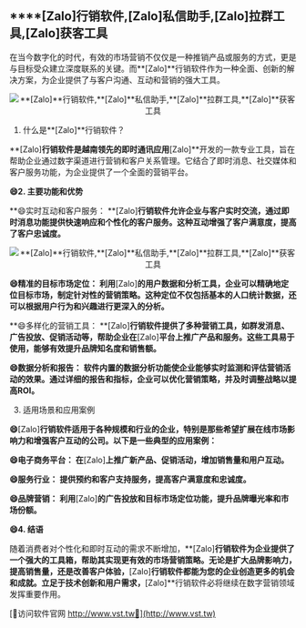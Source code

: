 ## ****[Zalo]**行销软件,**[Zalo]**私信助手,**[Zalo]**拉群工具,**[Zalo]**获客工具**

在当今数字化的时代，有效的市场营销不仅仅是一种推销产品或服务的方式，更是与目标受众建立深度联系的关键。而**[Zalo]**行销软件作为一种全面、创新的解决方案，为企业提供了与客户沟通、互动和营销的强大工具。

 <center><img src="https://vst.tw/MP4/tuiguang/png/6.png" alt="**[Zalo]**行销软件,**[Zalo]**私信助手,**[Zalo]**拉群工具,**[Zalo]**获客工具"></center>

1. 什么是**[Zalo]**行销软件？

**[Zalo]**行销软件是越南领先的即时通讯应用**[Zalo]**开发的一款专业工具，旨在帮助企业通过数字渠道进行营销和客户关系管理。它结合了即时消息、社交媒体和客户服务功能，为企业提供了一个全面的营销平台。

**😄2. 主要功能和优势**

**😄实时互动和客户服务： **[Zalo]**行销软件允许企业与客户实时交流，通过即时消息功能提供快速响应和个性化的客户服务。这种互动增强了客户满意度，提高了客户忠诚度。**

 <center><img src="https://vst.tw/MP4/tuiguang/png/7.png" alt="**[Zalo]**行销软件,**[Zalo]**私信助手,**[Zalo]**拉群工具,**[Zalo]**获客工具"></center>

**😄精准的目标市场定位： 利用**[Zalo]**的用户数据和分析工具，企业可以精确地定位目标市场，制定针对性的营销策略。这种定位不仅包括基本的人口统计数据，还可以根据用户行为和兴趣进行更深入的分析。**

**😄多样化的营销工具： **[Zalo]**行销软件提供了多种营销工具，如群发消息、广告投放、促销活动等，帮助企业在**[Zalo]**平台上推广产品和服务。这些工具易于使用，能够有效提升品牌知名度和销售额。**

**😄数据分析和报告： 软件内置的数据分析功能使企业能够实时监测和评估营销活动的效果。通过详细的报告和指标，企业可以优化营销策略，并及时调整战略以提高ROI。**

3. 适用场景和应用案例

**😄**[Zalo]**行销软件适用于各种规模和行业的企业，特别是那些希望扩展在线市场影响力和增强客户互动的公司。以下是一些典型的应用案例：**

**😄电子商务平台： 在**[Zalo]**上推广新产品、促销活动，增加销售量和用户互动。**

**😄服务行业： 提供预约和客户支持服务，提高客户满意度和忠诚度。**

**😄品牌营销： 利用**[Zalo]**的广告投放和目标市场定位功能，提升品牌曝光率和市场份额。**

**😄4. 结语**

随着消费者对个性化和即时互动的需求不断增加，**[Zalo]**行销软件为企业提供了一个强大的工具箱，帮助其实现更有效的市场营销策略。无论是扩大品牌影响力，提高销售量，还是改善客户体验，**[Zalo]**行销软件都能为您的企业创造更多的机会和成就。立足于技术创新和用户需求，**[Zalo]**行销软件必将继续在数字营销领域发挥重要作用。


[👻访问软件官网 http://www.vst.tw👻](http://www.vst.tw)
